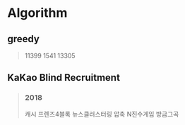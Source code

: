 # Algorithm

## greedy

> 11399 1541 13305

## KaKao Blind Recruitment

> ### 2018
> 캐시 프렌즈4블록 뉴스클러스터링 압축 N진수게임 방금그곡
